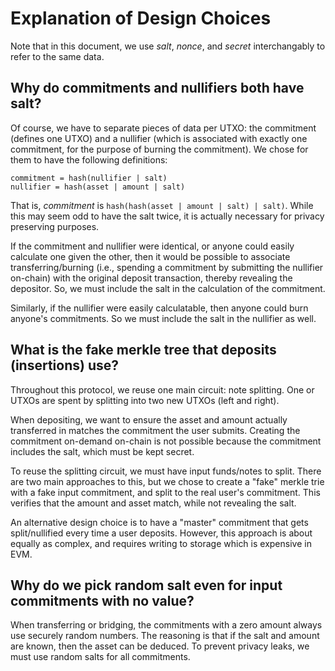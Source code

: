 # Explanation of Design Choices

Note that in this document, we use *salt*, *nonce*, and *secret* interchangably to refer to the same data.


## Why do commitments and nullifiers both have salt?

Of course, we have to separate pieces of data per UTXO: the commitment (defines one UTXO) and a nullifier (which is associated with exactly one commitment, for the purpose of burning the commitment). We chose for them to have the following definitions:

```
commitment = hash(nullifier | salt)
nullifier = hash(asset | amount | salt)
```

That is, *commitment* is `hash(hash(asset | amount | salt) | salt)`. While this may seem odd to have the salt twice, it is actually necessary for privacy preserving purposes.

If the commitment and nullifier were identical, or anyone could easily calculate one given the other, then it would be possible to associate transferring/burning (i.e., spending a commitment by submitting the nullifier on-chain) with the original deposit transaction, thereby revealing the depositor. So, we must include the salt in the calculation of the commitment.

Similarly, if the nullifier were easily calculatable, then anyone could burn anyone's commitments. So we must include the salt in the nullifier as well.


## What is the fake merkle tree that deposits (insertions) use?

Throughout this protocol, we reuse one main circuit: note splitting. One or UTXOs are spent by splitting into two new UTXOs (left and right).

When depositing, we want to ensure the asset and amount actually transferred in matches the commitment the user submits. Creating the commitment on-demand on-chain is not possible because the commitment includes the salt, which must be kept secret.

To reuse the splitting circuit, we must have input funds/notes to split. There are two main approaches to this, but we chose to create a "fake" merkle trie with a fake input commitment, and split to the real user's commitment. This verifies that the amount and asset match, while not revealing the salt.

An alternative design choice is to have a "master" commitment that gets split/nullified every time a user deposits. However, this approach is about equally as complex, and requires writing to storage which is expensive in EVM.


## Why do we pick random salt even for input commitments with no value?

When transferring or bridging, the commitments with a zero amount always use securely random numbers. The reasoning is that if the salt and amount are known, then the asset can be deduced. To prevent privacy leaks, we must use random salts for all commitments.

